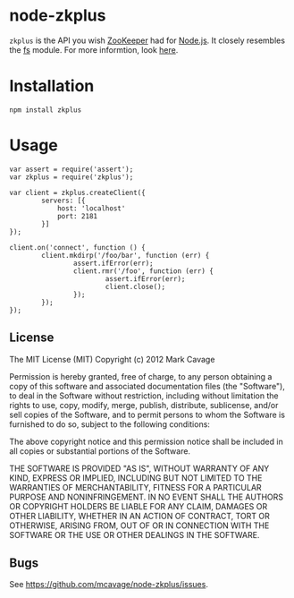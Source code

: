 # node-zkplus

`zkplus` is the API you wish [ZooKeeper](http://zookeeper.apache.org/) had for
[Node.js](http//nodejs.org). It closely resembles the
[fs](http://nodejs.org/api/fs.html) module.  For more informtion, look
[here](http://mcavage.github.com/node-zkplus).

# Installation

    npm install zkplus

# Usage

    var assert = require('assert');
    var zkplus = require('zkplus');

    var client = zkplus.createClient({
            servers: [{
                host: 'localhost'
                port: 2181
            }]
    });

    client.on('connect', function () {
            client.mkdirp('/foo/bar', function (err) {
                    assert.ifError(err);
                    client.rmr('/foo', function (err) {
                            assert.ifError(err);
                            client.close();
                    });
            });
    });

## License

The MIT License (MIT)
Copyright (c) 2012 Mark Cavage

Permission is hereby granted, free of charge, to any person obtaining a copy of
this software and associated documentation files (the "Software"), to deal in
the Software without restriction, including without limitation the rights to
use, copy, modify, merge, publish, distribute, sublicense, and/or sell copies of
the Software, and to permit persons to whom the Software is furnished to do so,
subject to the following conditions:

The above copyright notice and this permission notice shall be included in all
copies or substantial portions of the Software.

THE SOFTWARE IS PROVIDED "AS IS", WITHOUT WARRANTY OF ANY KIND, EXPRESS OR
IMPLIED, INCLUDING BUT NOT LIMITED TO THE WARRANTIES OF MERCHANTABILITY,
FITNESS FOR A PARTICULAR PURPOSE AND NONINFRINGEMENT. IN NO EVENT SHALL THE
AUTHORS OR COPYRIGHT HOLDERS BE LIABLE FOR ANY CLAIM, DAMAGES OR OTHER
LIABILITY, WHETHER IN AN ACTION OF CONTRACT, TORT OR OTHERWISE, ARISING FROM,
OUT OF OR IN CONNECTION WITH THE SOFTWARE OR THE USE OR OTHER DEALINGS IN THE
SOFTWARE.

## Bugs

See <https://github.com/mcavage/node-zkplus/issues>.
